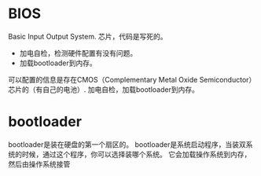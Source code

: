 # BIOS
Basic Input Output System. 芯片，代码是写死的。
- 加电自检，检测硬件配置有没有问题。
- 加载bootloader到内存。

可以配置的信息是存在CMOS（Complementary Metal Oxide Semiconductor）芯片的（有自己的电池）.
加电自检，加载bootloader到内存。

# bootloader
bootloader是装在硬盘的第一个扇区的。
bootloader是系统启动程序，当装双系统的时候，通过这个程序，你可以选择装哪个系统。
它会加载操作系统到内存，然后由操作系统接管
<!--stackedit_data:
eyJoaXN0b3J5IjpbMTAyMjgwMDg3OV19
-->